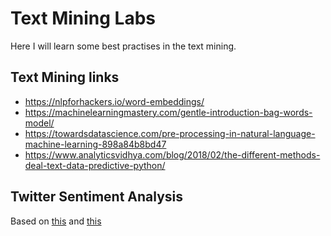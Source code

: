 # Text Mining Labs
Here I will learn some best practises in the text mining.

## Text Mining links

- https://nlpforhackers.io/word-embeddings/ 
- https://machinelearningmastery.com/gentle-introduction-bag-words-model/ 
- https://towardsdatascience.com/pre-processing-in-natural-language-machine-learning-898a84b8bd47 
- https://www.analyticsvidhya.com/blog/2018/02/the-different-methods-deal-text-data-predictive-python/

## Twitter Sentiment Analysis
Based on [this](https://www.analyticsvidhya.com/blog/2018/02/the-different-methods-deal-text-data-predictive-python/)
and [this](https://www.analyticsvidhya.com/blog/2018/07/hands-on-sentiment-analysis-dataset-python/)